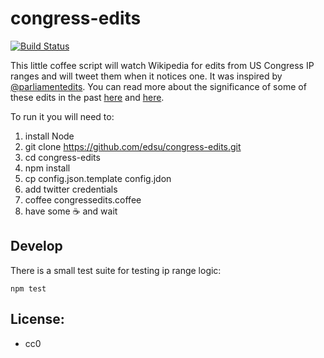 # congress-edits

[![Build Status](https://secure.travis-ci.org/edsu/congress-edits.png)](http://travis-ci.org/edsu/congress-edits)

This little coffee script will watch Wikipedia for edits from US Congress IP ranges 
and will tweet them when it notices one. It was inspired by
[@parliamentedits](https://twitter.com/parliamentedits). You can read more about
the significance of some of these edits in the past 
[here](https://en.wikipedia.org/wiki/U.S._Congressional_staff_edits_to_Wikipedia) 
and [here](https://en.wikipedia.org/wiki/Wikipedia:Congressional_staffer_edits).

To run it you will need to:

1. install Node
1. git clone https://github.com/edsu/congress-edits.git
1. cd congress-edits
1. npm install 
1. cp config.json.template config.jdon
1. add twitter credentials
1. coffee congressedits.coffee
1. have some :coffee: and wait

## Develop

There is a small test suite for testing ip range logic:

    npm test

## License: 

* cc0




